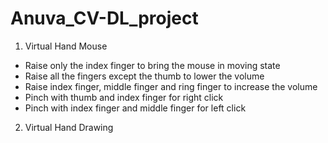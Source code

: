 # Anuva_CV-DL_project

1. Virtual Hand Mouse
- Raise only the index finger to bring the mouse in moving state
- Raise all the fingers except the thumb to lower the volume
- Raise index finger, middle finger and ring finger to increase the volume
- Pinch with thumb and index finger for right click
- Pinch with index finger and middle finger for left click




2. Virtual Hand Drawing
   
